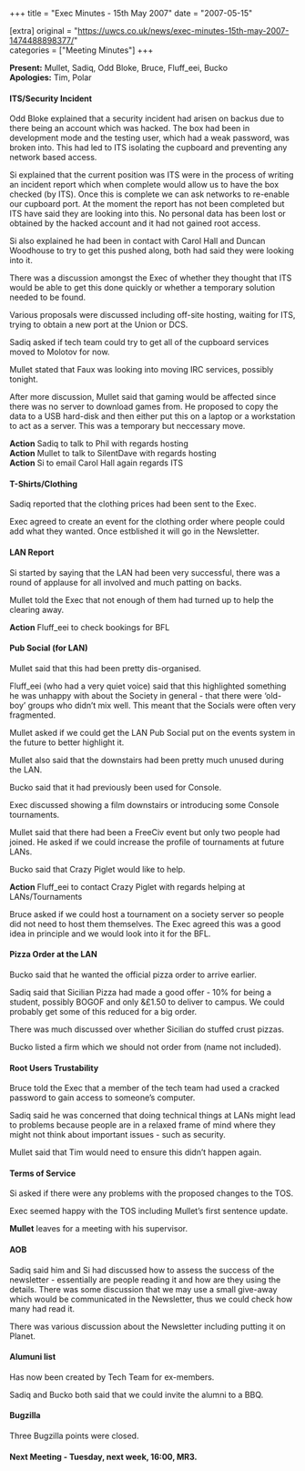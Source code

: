 +++
title = "Exec Minutes - 15th May 2007"
date = "2007-05-15"

[extra]
original = "https://uwcs.co.uk/news/exec-minutes-15th-may-2007-1474488898377/"    
categories = ["Meeting Minutes"]
+++

**Present:** Mullet, Sadiq, Odd Bloke, Bruce, Fluff\_eei, Bucko  
**Apologies:** Tim, Polar

#### ITS/Security Incident

Odd Bloke explained that a security incident had arisen on backus due to there being an account which was hacked. The box had been in development mode and the testing user, which had a weak password, was broken into. This had led to ITS isolating the cupboard and preventing any network based access.

Si explained that the current position was ITS were in the process of writing an incident report which when complete would allow us to have the box checked (by ITS). Once this is complete we can ask networks to re-enable our cupboard port. At the moment the report has not been completed but ITS have said they are looking into this. No personal data has been lost or obtained by the hacked account and it had not gained root access.

Si also explained he had been in contact with Carol Hall and Duncan Woodhouse to try to get this pushed along, both had said they were looking into it.

There was a discussion amongst the Exec of whether they thought that ITS would be able to get this done quickly or whether a temporary solution needed to be found.

Various proposals were discussed including off-site hosting, waiting for ITS, trying to obtain a new port at the Union or DCS.

Sadiq asked if tech team could try to get all of the cupboard services moved to Molotov for now.

Mullet stated that Faux was looking into moving IRC services, possibly tonight.

After more discussion, Mullet said that gaming would be affected since there was no server to download games from. He proposed to copy the data to a USB hard-disk and then either put this on a laptop or a workstation to act as a server. This was a temporary but neccessary move.

**Action** Sadiq to talk to Phil with regards hosting  
**Action** Mullet to talk to SilentDave with regards hosting  
**Action** Si to email Carol Hall again regards ITS

#### T-Shirts/Clothing

Sadiq reported that the clothing prices had been sent to the Exec.

Exec agreed to create an event for the clothing order where people could add what they wanted. Once estblished it will go in the Newsletter.

#### LAN Report

Si started by saying that the LAN had been very successful, there was a round of applause for all involved and much patting on backs.

Mullet told the Exec that not enough of them had turned up to help the clearing away.

**Action** Fluff\_eei to check bookings for BFL

#### Pub Social (for LAN)

Mullet said that this had been pretty dis-organised.

Fluff\_eei (who had a very quiet voice) said that this highlighted something he was unhappy with about the Society in general - that there were ‘old-boy’ groups who didn’t mix well. This meant that the Socials were often very fragmented.

Mullet asked if we could get the LAN Pub Social put on the events system in the future to better highlight it.

Mullet also said that the downstairs had been pretty much unused during the LAN.

Bucko said that it had previously been used for Console.

Exec discussed showing a film downstairs or introducing some Console tournaments.

Mullet said that there had been a FreeCiv event but only two people had joined. He asked if we could increase the profile of tournaments at future LANs.

Bucko said that Crazy Piglet would like to help.

**Action** Fluff\_eei to contact Crazy Piglet with regards helping at LANs/Tournaments

Bruce asked if we could host a tournament on a society server so people did not need to host them themselves. The Exec agreed this was a good idea in principle and we would look into it for the BFL.

#### Pizza Order at the LAN

Bucko said that he wanted the official pizza order to arrive earlier.

Sadiq said that Sicilian Pizza had made a good offer - 10% for being a student, possibly BOGOF and only &£1.50 to deliver to campus. We could probably get some of this reduced for a big order.

There was much discussed over whether Sicilian do stuffed crust pizzas.

Bucko listed a firm which we should not order from (name not included).

#### Root Users Trustability

Bruce told the Exec that a member of the tech team had used a cracked password to gain access to someone’s computer.

Sadiq said he was concerned that doing technical things at LANs might lead to problems because people are in a relaxed frame of mind where they might not think about important issues - such as security.

Mullet said that Tim would need to ensure this didn’t happen again.

#### Terms of Service

Si asked if there were any problems with the proposed changes to the TOS.

Exec seemed happy with the TOS including Mullet’s first sentence update.

**Mullet** leaves for a meeting with his supervisor.

#### AOB

Sadiq said him and Si had discussed how to assess the success of the newsletter - essentially are people reading it and how are they using the details. There was some discussion that we may use a small give-away which would be communicated in the Newsletter, thus we could check how many had read it.

There was various discussion about the Newsletter including putting it on Planet.

#### Alumuni list

Has now been created by Tech Team for ex-members.

Sadiq and Bucko both said that we could invite the alumni to a BBQ.

#### Bugzilla

Three Bugzilla points were closed.

#### Next Meeting - Tuesday, next week, 16:00, MR3.
